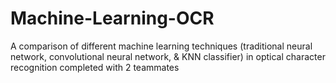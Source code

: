 # Machine-Learning-OCR
A comparison of different machine learning techniques (traditional neural network, convolutional neural network, &amp; KNN classifier) in optical character recognition completed with 2 teammates
